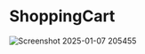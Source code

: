 # ShoppingCart
 
![Screenshot 2025-01-07 205455](https://github.com/user-attachments/assets/08824197-4723-4943-b213-da037190eed2)
